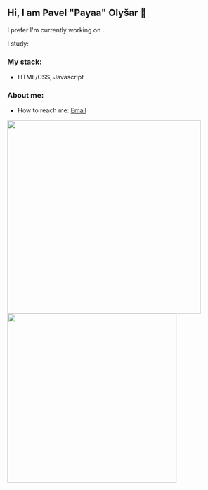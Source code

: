 ## Hi, I am Pavel "Payaa" Olyšar 👋
I prefer 
I'm currently working on .

I study: 

### My stack:
- HTML/CSS, Javascript

### About me:
- How to reach me: [Email](olysarp@gmail.com)
  
<div>
  <img width="440px" src="https://github-readme-stats.vercel.app/api?username=PavelOlysar&show_icons=true&theme=algolia">
  <img width="385px" src="https://github-readme-stats.anuraghazra1.vercel.app/api/top-langs/?username=PavelOlysar&layout=compact&theme=algolia" />
</div>
